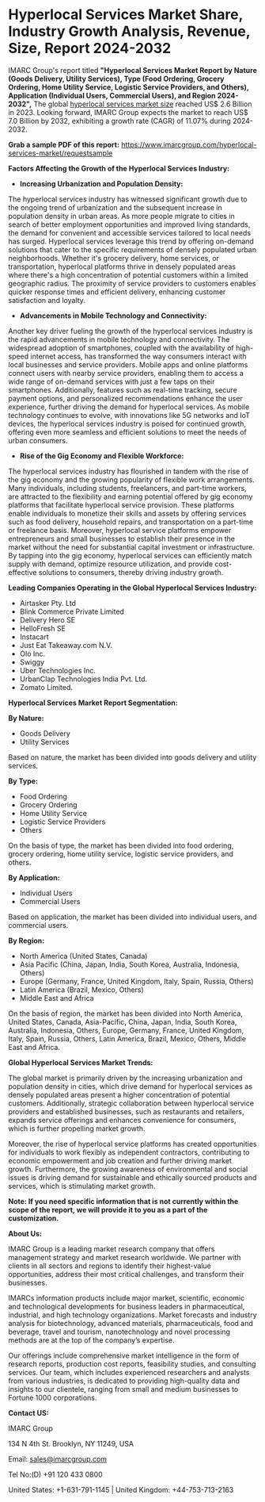 ﻿# **Hyperlocal Services Market Share, Industry Growth Analysis, Revenue, Size, Report 2024-2032**
IMARC Group's report titled **"Hyperlocal Services Market Report by Nature (Goods Delivery, Utility Services), Type (Food Ordering, Grocery Ordering, Home Utility Service, Logistic Service Providers, and Others), Application (Individual Users, Commercial Users), and Region 2024-2032",** The global [hyperlocal services market size](https://www.imarcgroup.com/hyperlocal-services-market) reached US$ 2.6 Billion in 2023. Looking forward, IMARC Group expects the market to reach US$ 7.0 Billion by 2032, exhibiting a growth rate (CAGR) of 11.07% during 2024-2032.

**Grab a sample PDF of this report:** <https://www.imarcgroup.com/hyperlocal-services-market/requestsample>

**Factors Affecting the Growth of the Hyperlocal Services Industry:**

- **Increasing Urbanization and Population Density:**

The hyperlocal services industry has witnessed significant growth due to the ongoing trend of urbanization and the subsequent increase in population density in urban areas. As more people migrate to cities in search of better employment opportunities and improved living standards, the demand for convenient and accessible services tailored to local needs has surged. Hyperlocal services leverage this trend by offering on-demand solutions that cater to the specific requirements of densely populated urban neighborhoods. Whether it's grocery delivery, home services, or transportation, hyperlocal platforms thrive in densely populated areas where there's a high concentration of potential customers within a limited geographic radius. The proximity of service providers to customers enables quicker response times and efficient delivery, enhancing customer satisfaction and loyalty.

- **Advancements in Mobile Technology and Connectivity:**

Another key driver fueling the growth of the hyperlocal services industry is the rapid advancements in mobile technology and connectivity. The widespread adoption of smartphones, coupled with the availability of high-speed internet access, has transformed the way consumers interact with local businesses and service providers. Mobile apps and online platforms connect users with nearby service providers, enabling them to access a wide range of on-demand services with just a few taps on their smartphones. Additionally, features such as real-time tracking, secure payment options, and personalized recommendations enhance the user experience, further driving the demand for hyperlocal services. As mobile technology continues to evolve, with innovations like 5G networks and IoT devices, the hyperlocal services industry is poised for continued growth, offering even more seamless and efficient solutions to meet the needs of urban consumers.

- **Rise of the Gig Economy and Flexible Workforce:**

The hyperlocal services industry has flourished in tandem with the rise of the gig economy and the growing popularity of flexible work arrangements. Many individuals, including students, freelancers, and part-time workers, are attracted to the flexibility and earning potential offered by gig economy platforms that facilitate hyperlocal service provision. These platforms enable individuals to monetize their skills and assets by offering services such as food delivery, household repairs, and transportation on a part-time or freelance basis. Moreover, hyperlocal service platforms empower entrepreneurs and small businesses to establish their presence in the market without the need for substantial capital investment or infrastructure. By tapping into the gig economy, hyperlocal services can efficiently match supply with demand, optimize resource utilization, and provide cost-effective solutions to consumers, thereby driving industry growth.

**Leading Companies Operating in the Global Hyperlocal Services Industry:**

- Airtasker Pty. Ltd
- Blink Commerce Private Limited
- Delivery Hero SE
- HelloFresh SE
- Instacart
- Just Eat Takeaway.com N.V.
- Olo Inc.
- Swiggy
- Uber Technologies Inc.
- UrbanClap Technologies India Pvt. Ltd.
- Zomato Limited.

**Hyperlocal Services Market Report Segmentation:**

**By Nature:**

- Goods Delivery
- Utility Services

Based on nature, the market has been divided into goods delivery and utility services.

**By Type:**

- Food Ordering
- Grocery Ordering
- Home Utility Service
- Logistic Service Providers
- Others

On the basis of type, the market has been divided into food ordering, grocery ordering, home utility service, logistic service providers, and others.

**By Application:**

- Individual Users
- Commercial Users

Based on application, the market has been divided into individual users, and commercial users.

**By Region:**

- North America (United States, Canada)
- Asia Pacific (China, Japan, India, South Korea, Australia, Indonesia, Others)
- Europe (Germany, France, United Kingdom, Italy, Spain, Russia, Others)
- Latin America (Brazil, Mexico, Others)
- Middle East and Africa

On the basis of region, the market has been divided into North America, United States, Canada, Asia-Pacific, China, Japan, India, South Korea, Australia, Indonesia, Others, Europe, Germany, France, United Kingdom, Italy, Spain, Russia, Others, Latin America, Brazil, Mexico, Others, Middle East and Africa.

**Global Hyperlocal Services Market Trends:**

The global market is primarily driven by the increasing urbanization and population density in cities, which drive demand for hyperlocal services as densely populated areas present a higher concentration of potential customers. Additionally, strategic collaboration between hyperlocal service providers and established businesses, such as restaurants and retailers, expands service offerings and enhances convenience for consumers, which is further propelling market growth.

Moreover, the rise of hyperlocal service platforms has created opportunities for individuals to work flexibly as independent contractors, contributing to economic empowerment and job creation and further driving market growth. Furthermore, the growing awareness of environmental and social issues is driving demand for sustainable and ethically sourced products and services, which is stimulating market growth.

**Note: If you need specific information that is not currently within the scope of the report, we will provide it to you as a part of the customization.**

**About Us:**

IMARC Group is a leading market research company that offers management strategy and market research worldwide. We partner with clients in all sectors and regions to identify their highest-value opportunities, address their most critical challenges, and transform their businesses.

IMARCs information products include major market, scientific, economic and technological developments for business leaders in pharmaceutical, industrial, and high technology organizations. Market forecasts and industry analysis for biotechnology, advanced materials, pharmaceuticals, food and beverage, travel and tourism, nanotechnology and novel processing methods are at the top of the company’s expertise.

Our offerings include comprehensive market intelligence in the form of research reports, production cost reports, feasibility studies, and consulting services. Our team, which includes experienced researchers and analysts from various industries, is dedicated to providing high-quality data and insights to our clientele, ranging from small and medium businesses to Fortune 1000 corporations.

**Contact US:**

IMARC Group

134 N 4th St. Brooklyn, NY 11249, USA

Email: sales@imarcgroup.com

Tel No:(D) +91 120 433 0800

United States: +1-631-791-1145 | United Kingdom: +44-753-713-2163
